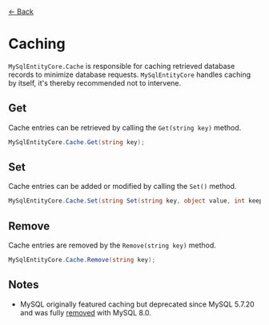 [<- Back](../README.md)

# Caching
`MySqlEntityCore.Cache` is responsible for caching retrieved database records to minimize database requests.
`MySqlEntityCore` handles caching by itself, it's thereby recommended not to intervene.

## Get
Cache entries can be retrieved by calling the `Get(string key)` method.
```csharp
MySqlEntityCore.Cache.Get(string key);
```

## Set
Cache entries can be added or modified by calling the `Set()` method.
```csharp
MySqlEntityCore.Cache.Set(string Set(string key, object value, int keepSeconds = 0))
```

## Remove
Cache entries are removed by the `Remove(string key)` method.
```csharp
MySqlEntityCore.Cache.Remove(string key);
```

## Notes
- MySQL originally featured caching but deprecated since MySQL 5.7.20 and was fully [removed](https://dev.mysql.com/doc/refman/5.7/en/query-cache.html) with MySQL 8.0.
